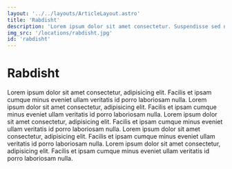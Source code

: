 ```yaml
---
layout: '../../layouts/ArticleLayout.astro'
title: 'Rabdisht'
description: 'Lorem ipsum dolor sit amet consectetur. Suspendisse sed nisi aenean nisl faucibus eget et sit nisl. Mollis ac aliquam neque pretium orci. Risus'
img_src: '/locations/rabdisht.jpg'
id: 'rabdisht'
---
```


# Rabdisht

Lorem ipsum dolor sit amet consectetur, adipisicing elit. Facilis et ipsam cumque minus eveniet ullam veritatis id porro laboriosam nulla.
Lorem ipsum dolor sit amet consectetur, adipisicing elit. Facilis et ipsam cumque minus eveniet ullam veritatis id porro laboriosam nulla.
Lorem ipsum dolor sit amet consectetur, adipisicing elit. Facilis et ipsam cumque minus eveniet ullam veritatis id porro laboriosam nulla.
Lorem ipsum dolor sit amet consectetur, adipisicing elit. Facilis et ipsam cumque minus eveniet ullam veritatis id porro laboriosam nulla.
Lorem ipsum dolor sit amet consectetur, adipisicing elit. Facilis et ipsam cumque minus eveniet ullam veritatis id porro laboriosam nulla.
